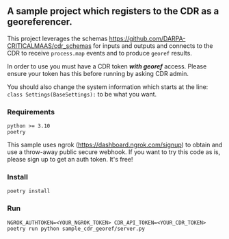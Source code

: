 ## A sample project which registers to the CDR as a georeferencer.

This project leverages the schemas https://github.com/DARPA-CRITICALMAAS/cdr_schemas for inputs and outputs and connects to the CDR to receive `process.map` events and to produce `georef` results.

In order to use you must have a CDR token **_with georef_** access. Please ensure your token has this before running by asking CDR admin.

You should also change the system information which starts at the line:
`class Settings(BaseSettings):`
to be what you want.

### Requirements

```
python >= 3.10
poetry
```

This sample uses ngrok (https://dashboard.ngrok.com/signup) to obtain and use a throw-away public secure webhook. If you want to try this code as is, please sign up to get an auth token. It's free!

### Install

`poetry install`

### Run

`NGROK_AUTHTOKEN=<YOUR_NGROK_TOKEN> CDR_API_TOKEN=<YOUR_CDR_TOKEN> poetry run python sample_cdr_georef/server.py`
